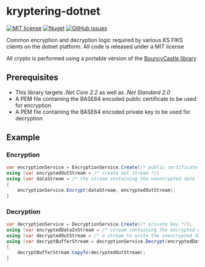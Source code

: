 # kryptering-dotnet
[![MIT license](https://img.shields.io/badge/license-MIT-blue.svg)](https://github.com/ks-no/kryptering-dotnet/blob/master/LICENSE)
[![Nuget](https://img.shields.io/nuget/vpre/KS.Fiks.Crypto.svg)](https://www.nuget.org/packages/KS.Fiks.Crypto)
[![GitHub issues](https://img.shields.io/github/issues-raw/ks-no/kryptering-dotnet.svg)](//github.com/ks-no/kryptering-dotnet/issues)

Common encryption and decryption logic required by various KS FIKS clients on the dotnet platform. All code is released under a MIT license 

All crypto is performed using a portable version of the [BouncyCastle library](https://www.bouncycastle.org/csharp/) 

## Prerequisites
* This library targets _.Net Core 2.2_ as well as _.Net Standard 2.0_
* A PEM file containing the BASE64 encoded public certificate to be used for encryption
* A PEM file containing the BASE64 encoded private key to be used for decryption

## Example 
### Encryption
```c#
var encryptionService = EncryptionService.Create(/* public certificate */);
using (var encryptedOutStream = /* create out stream */)
using (var dataStream = /* the stream containing the unencrypted data */) 
{
    encryptionService.Encrypt(dataStream, encryptedOutStream);
}
```

### Decryption
```c#
var decryptionService = DecryptionService.Create(/* private key */);
using (var encryptedDataInStream = /* stream containing the encrypted data */)
using (var decryptedOutStream = /* a stream to write the unencrypted data to */)
using (var decryptBufferStream = decryptionService.Decrypt(encryptedDataInStream))
{
    decryptBufferStream.CopyTo(decryptedOutStream);
}
```